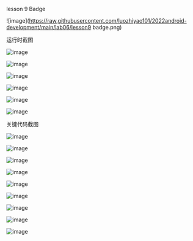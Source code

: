 lesson 9 Badge

![image](https://raw.githubusercontent.com/luozhiyao101/2022android-development/main/lab06/lesson9 badge.png)

运行时截图

![image](https://raw.githubusercontent.com/luozhiyao101/2022android-development/main/lab06/运行时截图/运行时截图1.png)

![image](https://raw.githubusercontent.com/luozhiyao101/2022android-development/main/lab06/运行时截图/运行时截图2.png)

![image](https://raw.githubusercontent.com/luozhiyao101/2022android-development/main/lab06/运行时截图/运行时截图3.png)

![image](https://raw.githubusercontent.com/luozhiyao101/2022android-development/main/lab06/运行时截图/运行时截图4.png)

![image](https://raw.githubusercontent.com/luozhiyao101/2022android-development/main/lab06/运行时截图/运行时截图5.png)

![image](https://raw.githubusercontent.com/luozhiyao101/2022android-development/main/lab06/运行时截图/运行时截图6.png)

关键代码截图

![image](https://raw.githubusercontent.com/luozhiyao101/2022android-development/main/lab06/关键代码截图/关键代码截图1.png)

![image](https://raw.githubusercontent.com/luozhiyao101/2022android-development/main/lab06/关键代码截图/关键代码截图2.png)

![image](https://raw.githubusercontent.com/luozhiyao101/2022android-development/main/lab06/关键代码截图/关键代码截图3.png)

![image](https://raw.githubusercontent.com/luozhiyao101/2022android-development/main/lab06/关键代码截图/关键代码截图4.png)

![image](https://raw.githubusercontent.com/luozhiyao101/2022android-development/main/lab06/关键代码截图/关键代码截图5.png)

![image](https://raw.githubusercontent.com/luozhiyao101/2022android-development/main/lab06/关键代码截图/关键代码截图6.png)

![image](https://raw.githubusercontent.com/luozhiyao101/2022android-development/main/lab06/关键代码截图/关键代码截图7.png)

![image](https://raw.githubusercontent.com/luozhiyao101/2022android-development/main/lab06/关键代码截图/关键代码截图8.png)

![image](https://raw.githubusercontent.com/luozhiyao101/2022android-development/main/lab06/关键代码截图/关键代码截图9.png)

